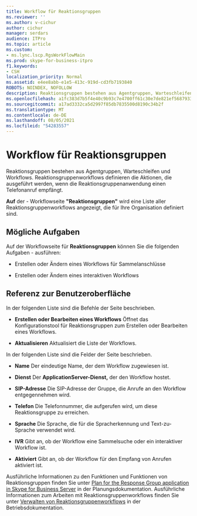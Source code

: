 ```yaml
---
title: Workflow für Reaktionsgruppen
ms.reviewer: ''
ms.author: v-cichur
author: cichur
manager: serdars
audience: ITPro
ms.topic: article
ms.custom:
- ms.lync.lscp.RgsWorkFlowMain
ms.prod: skype-for-business-itpro
f1.keywords:
- CSH
localization_priority: Normal
ms.assetid: e4ee8abb-e1e5-413c-919d-cd3fb7193840
ROBOTS: NOINDEX, NOFOLLOW
description: Reaktionsgruppen bestehen aus Agentgruppen, Warteschleifen und Workflows. Reaktionsgruppenworkflows definieren die Aktionen, die ausgeführt werden, wenn die Reaktionsgruppenanwendung einen Telefonanruf empfängt.
ms.openlocfilehash: a1fc383d7b5f4e40c9b93c7e4700ff61c30e7de821ef5687933641a8bbca2eed
ms.sourcegitcommit: a17ad3332ca5d2997f85db7835500d8190c34b2f
ms.translationtype: MT
ms.contentlocale: de-DE
ms.lasthandoff: 08/05/2021
ms.locfileid: "54283557"
---
```

# <a name="response-groups-workflow"></a>Workflow für Reaktionsgruppen

Reaktionsgruppen bestehen aus Agentgruppen, Warteschleifen und Workflows. Reaktionsgruppenworkflows definieren die Aktionen, die ausgeführt werden, wenn die Reaktionsgruppenanwendung einen Telefonanruf empfängt.

**Auf** der  -  Workflowseite **"Reaktionsgruppen"** wird eine Liste aller Reaktionsgruppenworkflows angezeigt, die für Ihre Organisation definiert sind.

## <a name="tasks-you-can-perform"></a>Mögliche Aufgaben

Auf der Workflowseite für **Reaktionsgruppen** können Sie die folgenden Aufgaben  -   ausführen:

- Erstellen oder Ändern eines Workflows für Sammelanschlüsse

- Erstellen oder Ändern eines interaktiven Workflows

## <a name="ui-reference"></a>Referenz zur Benutzeroberfläche

In der folgenden Liste sind die Befehle der Seite beschrieben.

- **Erstellen oder Bearbeiten eines Workflows** Öffnet das Konfigurationstool für Reaktionsgruppen zum Erstellen oder Bearbeiten eines Workflows.

- **Aktualisieren** Aktualisiert die Liste der Workflows.

In der folgenden Liste sind die Felder der Seite beschrieben.

- **Name** Der eindeutige Name, der dem Workflow zugewiesen ist.

- **Dienst** Der **ApplicationServer-Dienst,** der den Workflow hostet.

- **SIP-Adresse** Die SIP-Adresse der Gruppe, die Anrufe an den Workflow entgegennehmen wird.

- **Telefon** Die Telefonnummer, die aufgerufen wird, um diese Reaktionsgruppe zu erreichen.

- **Sprache** Die Sprache, die für die Spracherkennung und Text-zu-Sprache verwendet wird.

- **IVR** Gibt an, ob der Workflow eine Sammelsuche oder ein interaktiver Workflow ist.

- **Aktiviert** Gibt an, ob der Workflow für den Empfang von Anrufen aktiviert ist.

Ausführliche Informationen zu den Funktionen und Funktionen von Reaktionsgruppen finden Sie unter [Plan for the Response Group application in Skype for Business Server](../../../plan-your-deployment/enterprise-voice-solution/response-group.md) in der Planungsdokumentation. Ausführliche Informationen zum Arbeiten mit Reaktionsgruppenworkflows finden Sie unter [Verwalten von Reaktionsgruppenworkflows](/previous-versions/office/lync-server-2013/lync-server-2013-managing-response-group-workflows) in der Betriebsdokumentation.